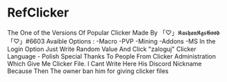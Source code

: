 # RefClicker
The One of the Versions Of Popular Clicker Made By 「♡」𝕶𝖆𝖘𝖍𝖆𝖓𝕶𝖌𝖘𝕲𝖔𝖔𝖉「♡」#6603
Avaible Options : 
-Macro
-PVP
-Mining
-Addons
-MS
In the Login Option Just Write Random Value And Click "zaloguj"
Clicker Language - Polish
Special Thanks To People From Clicker Administration Which Give Me Clicker File. I Cant Write Here His Discord Nickname Because Then The owner ban him for giving clicker files
